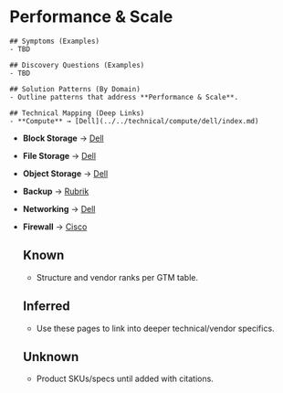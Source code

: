 # Performance & Scale
    ## Symptoms (Examples)
    - TBD

    ## Discovery Questions (Examples)
    - TBD

    ## Solution Patterns (By Domain)
    - Outline patterns that address **Performance & Scale**.

    ## Technical Mapping (Deep Links)
    - **Compute** → [Dell](../../technical/compute/dell/index.md)
- **Block Storage** → [Dell](../../technical/block-storage/dell/index.md)
- **File Storage** → [Dell](../../technical/file-storage/dell/index.md)
- **Object Storage** → [Dell](../../technical/object-storage/dell/index.md)
- **Backup** → [Rubrik](../../technical/backup/rubrik/index.md)
- **Networking** → [Dell](../../technical/networking/dell/index.md)
- **Firewall** → [Cisco](../../technical/firewall/cisco/index.md)

    ## Known
    - Structure and vendor ranks per GTM table.
    ## Inferred
    - Use these pages to link into deeper technical/vendor specifics.
    ## Unknown
    - Product SKUs/specs until added with citations.
